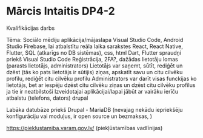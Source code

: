 # Mārcis Intaitis DP4-2
Kvalifikācijas darbs

Tēma: Sociālo mēdiju aplikācija/mājaslapa
Visual Studio Code, Android Studio
Firebase, lai atbalstītu reāla laika sarakstes
React, React Native, Flutter, SQL (atkarīgs no DB sistēmas), css, html
Dart, Flutter spraudņi priekš Visual Studio Code
Reģistrācija, 2FA?, dažādas lietotāju lomas (parasts lietotājs, administrators)
Lietotājs var saņemt, sūtīt, rediģēt un dzēst (tās ko pats lietotājs ir sūtijis) ziņas, apskatīt savu un citu cilvēku profilu, rediģēt citu cilvēku profilu
Administrators var darīt visas funckijas ko lietotājs, bet ar iespēju dzēst citu cilvēku ziņas un dzēst citu cilvēku profilus ja tie ir neatbilstoši
Izveidotajai aplikācijai/lapai jābūt ar vairāku ierīču atbalstu (telefons, dators)
drupal

Labāka datubāze priekš Drupal - MariaDB (nevajag nekādu iepriekšēju konfigurāciju vai moduļus, ir open source un bezmaksas, )

https://pieklustamiba.varam.gov.lv/ (piekļūstamības vadlīnijas)
